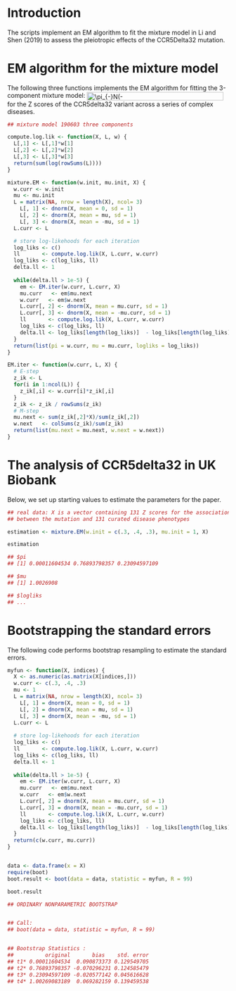 # Introduction
The scripts implement an EM algorithm to fit the mixture model in Li and Shen (2019) to assess the pleiotropic effects of the CCR5Delta32 mutation.

# EM algorithm for the mixture model
The following three functions implements the EM algorithm for fitting the 3-component mixture model: 
<img src="http://bit.ly/31cW8QX" align="center" border="0" alt="\pi_{-}N(-\mu_Z,1)+\pi_{0}N(0,1)+\pi_{+}N(\mu_Z,1)" width="311" height="19" /> 
for the Z scores of the CCR5delta32 variant across a series of complex diseases.

``` r
## mixture model 190603 three components

compute.log.lik <- function(X, L, w) {
  L[,1] <- L[,1]*w[1]
  L[,2] <- L[,2]*w[2]
  L[,3] <- L[,3]*w[3]
  return(sum(log(rowSums(L))))
}

mixture.EM <- function(w.init, mu.init, X) {
  w.curr <- w.init
  mu <- mu.init
  L = matrix(NA, nrow = length(X), ncol= 3)
	L[, 1] <- dnorm(X, mean = 0, sd = 1)
	L[, 2] <- dnorm(X, mean = mu, sd = 1)
	L[, 3] <- dnorm(X, mean = -mu, sd = 1)
  L.curr <- L

  # store log-likehoods for each iteration
  log_liks <- c()
  ll       <- compute.log.lik(X, L.curr, w.curr)
  log_liks <- c(log_liks, ll)
  delta.ll <- 1
  
  while(delta.ll > 1e-5) {
    em <- EM.iter(w.curr, L.curr, X)
    mu.curr   <- em$mu.next
    w.curr   <- em$w.next
    L.curr[, 2] <- dnorm(X, mean = mu.curr, sd = 1)
    L.curr[, 3] <- dnorm(X, mean = -mu.curr, sd = 1)
    ll       <- compute.log.lik(X, L.curr, w.curr)
    log_liks <- c(log_liks, ll)
    delta.ll <- log_liks[length(log_liks)]  - log_liks[length(log_liks)-1]
  }
  return(list(pi = w.curr, mu = mu.curr, logliks = log_liks))
}

EM.iter <- function(w.curr, L, X) {
  # E-step
  z_ik <- L
  for(i in 1:ncol(L)) {
    z_ik[,i] <- w.curr[i]*z_ik[,i]
  }
  z_ik <- z_ik / rowSums(z_ik)
  # M-step
  mu.next <- sum(z_ik[,2]*X)/sum(z_ik[,2])
  w.next   <- colSums(z_ik)/sum(z_ik)
  return(list(mu.next = mu.next, w.next = w.next)) 
}
```

# The analysis of CCR5delta32 in UK Biobank
Below, we set up starting values to estimate the parameters for the paper.

``` r
## real data: X is a vector containing 131 Z scores for the associations 
## between the mutation and 131 curated disease phenotypes

estimation <- mixture.EM(w.init = c(.3, .4, .3), mu.init = 1, X)

estimation
```


``` r
## $pi
## [1] 0.00011604534 0.76893798357 0.23094597109

## $mu
## [1] 1.0026908

## $logliks
## ...
```

# Bootstrapping the standard errors
The following code performs bootstrap resampling to estimate the standard errors.

``` r
myfun <- function(X, indices) {
  X <- as.numeric(as.matrix(X[indices,]))
  w.curr <- c(.3, .4, .3)
  mu <- 1
  L = matrix(NA, nrow = length(X), ncol= 3)
	L[, 1] = dnorm(X, mean = 0, sd = 1)
	L[, 2] = dnorm(X, mean = mu, sd = 1)
	L[, 3] = dnorm(X, mean = -mu, sd = 1)
  L.curr <- L
  
  # store log-likehoods for each iteration
  log_liks <- c()
  ll       <- compute.log.lik(X, L.curr, w.curr)
  log_liks <- c(log_liks, ll)
  delta.ll <- 1
  
  while(delta.ll > 1e-5) {
    em <- EM.iter(w.curr, L.curr, X)
    mu.curr   <- em$mu.next
    w.curr   <- em$w.next
    L.curr[, 2] = dnorm(X, mean = mu.curr, sd = 1)
    L.curr[, 3] = dnorm(X, mean = -mu.curr, sd = 1)
    ll       <- compute.log.lik(X, L.curr, w.curr)
    log_liks <- c(log_liks, ll)
    delta.ll <- log_liks[length(log_liks)]  - log_liks[length(log_liks)-1]
  }
  return(c(w.curr, mu.curr))
}


data <- data.frame(x = X)
require(boot)
boot.result <- boot(data = data, statistic = myfun, R = 99)

boot.result
```

``` r
## ORDINARY NONPARAMETRIC BOOTSTRAP


## Call:
## boot(data = data, statistic = myfun, R = 99)


## Bootstrap Statistics :
##          original       bias    std. error
## t1* 0.00011604534  0.090873373 0.129549705
## t2* 0.76893798357 -0.070296231 0.124585479
## t3* 0.23094597109 -0.020577142 0.045616628
## t4* 1.00269083189  0.069282159 0.139459538
```




